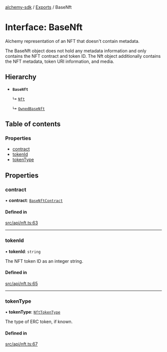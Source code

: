 [alchemy-sdk](../README.md) / [Exports](../modules.md) / BaseNft

# Interface: BaseNft

Alchemy representation of an NFT that doesn't contain metadata.

The BaseNft object does not hold any metadata information and only contains
the NFT contract and token ID. The Nft object additionally contains the NFT
metadata, token URI information, and media.

## Hierarchy

- **`BaseNft`**

  ↳ [`Nft`](Nft.md)

  ↳ [`OwnedBaseNft`](OwnedBaseNft.md)

## Table of contents

### Properties

- [contract](BaseNft.md#contract)
- [tokenId](BaseNft.md#tokenid)
- [tokenType](BaseNft.md#tokentype)

## Properties

### contract

• **contract**: [`BaseNftContract`](BaseNftContract.md)

#### Defined in

[src/api/nft.ts:63](https://github.com/alchemyplatform/alchemy-sdk-js/blob/a8bc079/src/api/nft.ts#L63)

___

### tokenId

• **tokenId**: `string`

The NFT token ID as an integer string.

#### Defined in

[src/api/nft.ts:65](https://github.com/alchemyplatform/alchemy-sdk-js/blob/a8bc079/src/api/nft.ts#L65)

___

### tokenType

• **tokenType**: [`NftTokenType`](../enums/NftTokenType.md)

The type of ERC token, if known.

#### Defined in

[src/api/nft.ts:67](https://github.com/alchemyplatform/alchemy-sdk-js/blob/a8bc079/src/api/nft.ts#L67)
